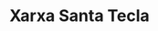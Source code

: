 ---
title: 'Xarxa Santa Tecla'
image: '/images/client/tecla.png'
clienturl: 'https://www.xarxatecla.cat/'
---